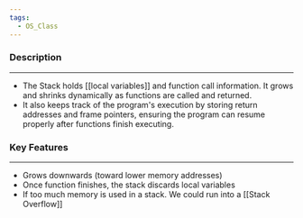 ```yaml
---
tags:
  - OS_Class
---
```

### Description
---
- The Stack holds [[local variables]] and function call information. It grows and shrinks dynamically as functions are called and returned.
- It also keeps track of the program's execution by storing return addresses and frame pointers, ensuring the program can resume properly after functions finish executing.

### Key Features
---
- Grows downwards (toward lower memory addresses)
- Once function finishes, the stack discards local variables
- If too much memory is used in a stack. We could run into a [[Stack Overflow]]